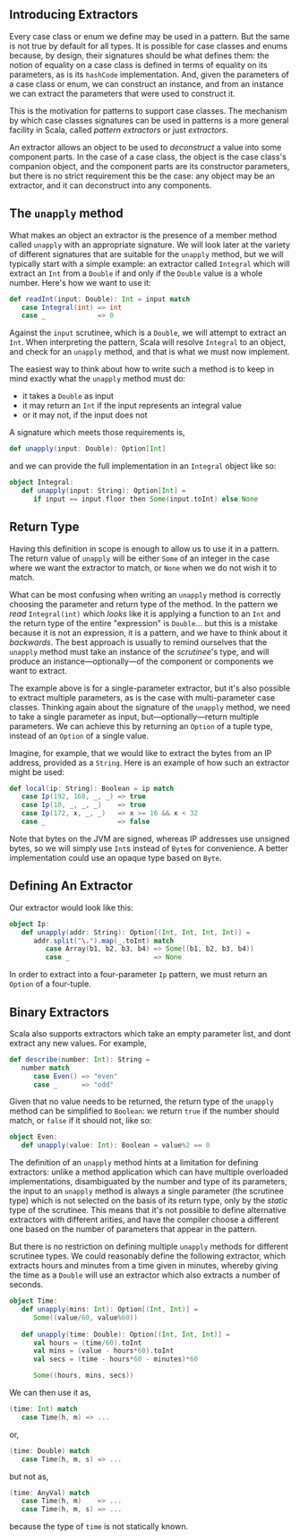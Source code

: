 ## Introducing Extractors

Every case class or enum we define may be used in a pattern. But the same is not true by default for all types.
It is possible for case classes and enums because, by design, their signatures should be what defines them: the
notion of equality on a case class is defined in terms of equality on its parameters, as is its `hashCode`
implementation. And, given the parameters of a case class or enum, we can construct an instance, and from an
instance we can extract the parameters that were used to construct it.

This is the motivation for patterns to support case classes. The mechanism by which case classes signatures can
be used in patterns is a more general facility in Scala, called _pattern extractors_ or just _extractors_.

An extractor allows an object to be used to _deconstruct_ a value into some component parts. In the case of a
case class, the object is the case class's companion object, and the component parts are its constructor
parameters, but there is no strict requirement this be the case: any object may be an extractor, and it can
deconstruct into any components.

## The `unapply` method

What makes an object an extractor is the presence of a member method called `unapply` with an appropriate
signature. We will look later at the variety of different signatures that are suitable for the `unapply` method,
but we will typically start with a simple example: an extractor called `Integral` which will extract an `Int`
from a `Double` if and only if the `Double` value is a whole number. Here's how we want to use it:
```scala
def readInt(input: Double): Int = input match
   case Integral(int) => int
   case _             => 0
```

Against the `input` scrutinee, which is a `Double`, we will attempt to extract an `Int`. When interpreting the
pattern, Scala will resolve `Integral` to an object, and check for an `unapply` method, and that is what we must
now implement.

The easiest way to think about how to write such a method is to keep in mind exactly what the `unapply` method
must do:
- it takes a `Double` as input
- it may return an `Int` if the input represents an integral value
- or it may not, if the input does not

A signature which meets those requirements is,
```scala
def unapply(input: Double): Option[Int]
```
and we can provide the full implementation in an `Integral` object like so:
```scala
object Integral:
   def unapply(input: String): Option[Int] =
      if input == input.floor then Some(input.toInt) else None
```

## Return Type

Having this definition in scope is enough to allow us to use it in a pattern. The return value of `unapply` will
be either `Some` of an integer in the case where we want the extractor to match, or `None` when we do not wish
it to match.

What can be most confusing when writing an `unapply` method is correctly choosing the parameter and return
type of the method. In the pattern we _read_ `Integral(int)` which _looks_ like it is applying a function to an
`Int` and the return type of the entire "expression" is `Double`... but this is a mistake because it is not an
expression, it is a pattern, and we have to think about it _backwards_. The best approach is usually to remind
ourselves that the `unapply` method must take an instance of the _scrutinee_'s type, and will produce an
instance—optionally—of the component or components we want to extract.

The example above is for a single-parameter extractor, but it's also possible to extract multiple parameters,
as is the case with multi-parameter case classes. Thinking again about the signature of the `unapply` method,
we need to take a single parameter as input, but—optionally—return multiple parameters. We can achieve this by
returning an `Option` of a tuple type, instead of an `Option` of a single value.

Imagine, for example, that we would like to extract the bytes from an IP address, provided as a `String`. Here
is an example of how such an extractor might be used:
```scala
def local(ip: String): Boolean = ip match
   case Ip(192, 168, _, _) => true
   case Ip(10, _, _, _)    => true
   case Ip(172, x, _, _)   => x >= 16 && x < 32
   case _                  => false
```

Note that bytes on the JVM are signed, whereas IP addresses use unsigned bytes, so we will simply use `Int`s
instead of `Byte`s for convenience. A better implementation could use an opaque type based on `Byte`.

## Defining An Extractor

Our extractor would look like this:
```scala
object Ip:
   def unapply(addr: String): Option[(Int, Int, Int, Int)] =
      addr.split("\.").map(_.toInt) match
         case Array(b1, b2, b3, b4) => Some((b1, b2, b3, b4))
         case _                     => None
```

In order to extract into a four-parameter `Ip` pattern, we must return an `Option` of a four-tuple.

## Binary Extractors

Scala also supports extractors which take an empty parameter list, and dont extract any new values. For example,
```scala
def describe(number: Int): String =
   number match
      case Even() => "even"
      case _      => "odd"
```

Given that no value needs to be returned, the return type of the `unapply` method can be simplified to
`Boolean`: we return `true` if the number should match, or `false` if it should not, like so:
```scala
object Even:
   def unapply(value: Int): Boolean = value%2 == 0
```

The definition of an `unapply` method hints at a limitation for defining extractors: unlike a method application which
can have multiple overloaded implementations, disambiguated by the number and type of its parameters, the input to
an `unapply` method is always a single parameter (the scrutinee type) which is not selected on the basis of its return
type, only by the _static_ type of the scrutinee. This means that it's not possible to define alternative extractors
with different arities, and have the compiler choose a different one based on the number of parameters that appear in
the pattern.

But there is no restriction on defining multiple `unapply` methods for different scrutinee types. We could reasonably
define the following extractor, which extracts hours and minutes from a time given in minutes, whereby giving the time
as a `Double` will use an extractor which also extracts a number of seconds.
```scala
object Time:
   def unapply(mins: Int): Option[(Int, Int)] =
      Some((value/60, value%60))
  
   def unapply(time: Double): Option[(Int, Int, Int)] =
      val hours = (time/60).toInt
      val mins = (value - hours*60).toInt
      val secs = (time - hours*60 - minutes)*60

      Some((hours, mins, secs))
```

We can then use it as,
```scala
(time: Int) match
   case Time(h, m) => ...
```
or,
```scala
(time: Double) match
   case Time(h, m, s) => ...
```
but not as,
```scala
(time: AnyVal) match
   case Time(h, m)    => ...
   case Time(h, m, s) => ...
```
because the type of `time` is not statically known.

